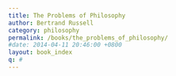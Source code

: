 ```yaml
---
title: The Problems of Philosophy
author: Bertrand Russell
category: philosophy
permalink: /books/the_problems_of_philosophy/
#date: 2014-04-11 20:46:00 +0800
layout: book_index
q: #
---
```


